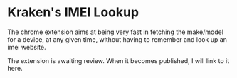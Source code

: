# Kraken's IMEI Lookup

The chrome extension aims at being very fast in fetching the make/model for a device, at any given time, without having to remember and look up an imei website.

The extension is awaiting review. When it becomes published, I will link to it here.
